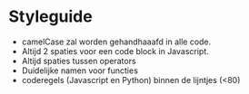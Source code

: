 # Styleguide

* camelCase zal worden gehandhaaafd in alle code.
* Altijd 2 spaties voor een code block in Javascript.
* Altijd spaties tussen operators
* Duidelijke namen voor functies
* coderegels (Javascript en Python) binnen de lijntjes (<80)

